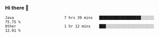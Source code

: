 ### Hi there 👋

<!--
**urzz/urzz** is a ✨ _special_ ✨ repository because its `README.md` (this file) appears on your GitHub profile.

Here are some ideas to get you started:

- 🔭 I’m currently working on ...
- 🌱 I’m currently learning ...
- 👯 I’m looking to collaborate on ...
- 🤔 I’m looking for help with ...
- 💬 Ask me about ...
- 📫 How to reach me: ...
- 😄 Pronouns: ...
- ⚡ Fun fact: ...
-->

<!--START_SECTION:waka-->

```text
Java                       7 hrs 39 mins   ███████████████████░░░░░░   75.75 %
Other                      1 hr 12 mins    ███░░░░░░░░░░░░░░░░░░░░░░   12.01 %
```

<!--END_SECTION:waka-->
